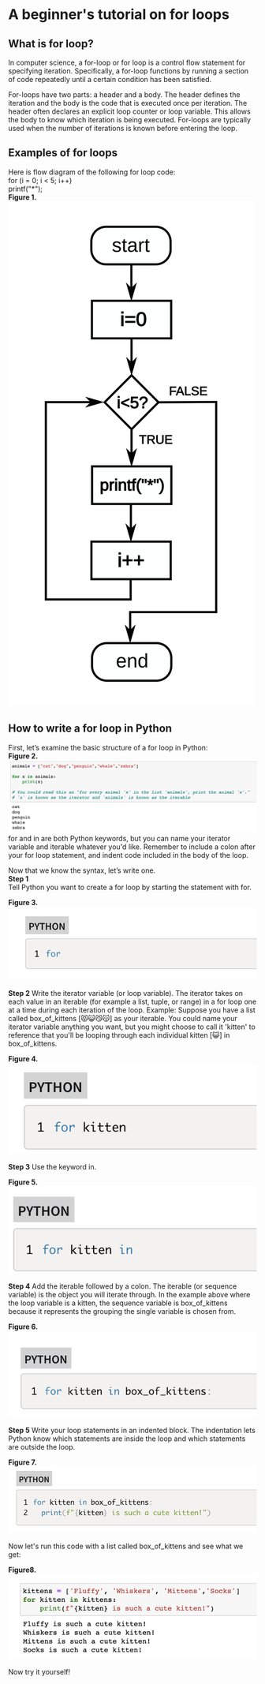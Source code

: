 # A beginner's tutorial on for loops  
## What is for loop?  
In computer science, a for-loop or for loop is a control flow statement for specifying iteration. Specifically, a for-loop functions by running a section of code repeatedly until a certain condition has been satisfied. 

For-loops have two parts: a header and a body. The header defines the iteration and the body is the code that is executed once per iteration. The header often declares an explicit loop counter or loop variable. This allows the body to know which iteration is being executed. For-loops are typically used when the number of iterations is known before entering the loop. 

## Examples of for loops
Here is flow diagram of the following for loop code:  
for (i = 0; i < 5; i++)  
 printf("*");  
**Figure 1.**![alt text](image.png)  

## How to write a for loop in Python
First, let’s examine the basic structure of a for loop in Python:  
**Figure 2.**![alt text](image-2.png)  
for and in are both Python keywords, but you can name your iterator variable and iterable whatever you'd like. Remember to include a colon after your for loop statement, and indent code included in the body of the loop.

Now that we know the syntax, let’s write one.  
**Step 1**  
Tell Python you want to create a for loop by starting the statement with for.  

**Figure 3.**![alt text](image-9.png)


**Step 2**
Write the iterator variable (or loop variable). The iterator takes on each value in an iterable (for example a list, tuple, or range) in a for loop one at a time during each iteration of the loop.
Example: Suppose you have a list called box_of_kittens [😾😺😼😽] as your iterable. You could name your iterator variable anything you want, but you might choose to call it 'kitten' to reference that you'll be looping through each individual kitten [😺] in box_of_kittens.  

**Figure 4.**![alt text](image-4.png)

**Step 3**
Use the keyword in.  

**Figure 5.**![alt text](image-5.png)  

**Step 4**
Add the iterable followed by a colon. The iterable (or sequence variable) is the object you will iterate through. In the example above where the loop variable is a kitten, the sequence variable is box_of_kittens because it represents the grouping the single variable is chosen from.  

**Figure 6.**![alt text](image-6.png)

**Step 5**
Write your loop statements in an indented block. The indentation lets Python know which statements are inside the loop and which statements are outside the loop.  

**Figure 7.**![alt text](image-7.png)

Now let's run this code with a list called box_of_kittens and see what we get:  

**Figure8.**![alt text](image-8.png)

Now try it yourself!